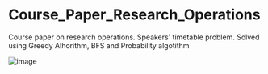 # Course_Paper_Research_Operations
Course paper on research operations. Speakers' timetable problem. Solved using Greedy Alhorithm, BFS and Probability algotithm

![image](https://user-images.githubusercontent.com/54958519/170785658-d23f724d-1eaf-4dd4-8241-6f9616ca7040.png)
